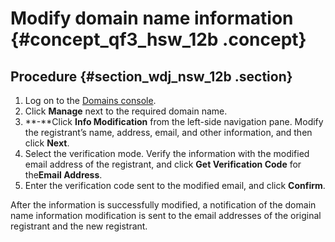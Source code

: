 # Modify domain name information {#concept_qf3_hsw_12b .concept}

## Procedure {#section_wdj_nsw_12b .section}

1.  Log on to the [Domains console](https://dc.console.aliyun.com/?spm=a2c1d.8251217.1002.19.7e29eef5kAnBeP#/domain/list).
2.  Click **Manage** next to the required domain name.
3.  **-**Click **Info Modification** from the left-side navigation pane. Modify the registrant’s name, address, email, and other information, and then click **Next**.
4.  Select the verification mode. Verify the information with the modified email address of the registrant, and click **Get Verification Code** for the**Email Address**.
5.  Enter the verification code sent to the modified email, and click **Confirm**.

After the information is successfully modified, a notification of the domain name information modification is sent to the email addresses of the original registrant and the new registrant.

